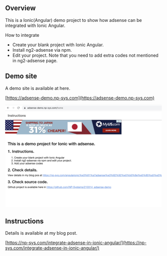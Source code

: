 

## Overview

This is a Ionic(Angular) demo project to show how adsense can be integrated with Ionic Angular. 

How to integrate
- Create your blank project with Ionic Angular.</li>
- Install ng2-adsense via npm.</li>
- Edit your project. Note that you need to add extra codes not mentioned in ng2-adsense page.</li>


## Demo site
A demo site is available at here. 

[https://adsense-demo.np-sys.com](https://adsense-demo.np-sys.com)

![alt text](./image3.jpg)


## Instructions

Details is available at my blog post.

[https://np-sys.com/integrate-adsense-in-ionic-angular/](https://np-sys.com/integrate-adsense-in-ionic-angular/)

